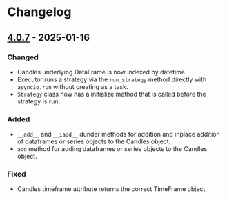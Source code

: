 # Changelog

## [4.0.7](https://github.com/Ichinga-Samuel/aiomql/releases/edit/untagged-7d784e53ee13316aac97) - 2025-01-16

### Changed
- Candles underlying DataFrame is now indexed by datetime.
- Executor runs a strategy via the `run_strategy` method directly with `asyncio.run` without creating as a task.
- `Strategy` class now has a initialize method that is called before the strategy is run.

### Added
- `__add__` and `__iadd__` dunder methods for addition and inplace addition of dataframes or series objects to the Candles object.
- `add` method for adding dataframes or series objects to the Candles object.

### Fixed
- Candles timeframe attribute returns the correct TimeFrame object.

